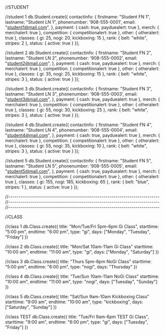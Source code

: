 //STUDENT

//student 1
db.Student.create({
  contactinfo: {
    firstname: "Student FN 1",
    lastname: "Student LN 1",
    phonenumber: '908-555-0001',
    email: "student1@mail.com",
  },
  payment: {
    cash: true,
    payduealert: true
  },
  merch: {
    merchalert: true
  },
  competition: {
    competitionalert: true
  },
  other: {
    otheralert: true
  },
  classes: {
    gi: 25,
    nogi: 20,
    kickboxing: 15
  },
  rank: {
    belt: "white",
    stripes: 2
  },
  status: {
    active: true
  }
});

//student 2
db.Student.create({
  contactinfo: {
    firstname: "Student FN 2",
    lastname: "Student LN 2",
    phonenumber: '908-555-0002',
    email: "student2@mail.com",
  },
  payment: {
    cash: true,
    payduealert: true
  },
  merch: {
    merchalert: true
  },
  competition: {
    competitionalert: true
  },
  other: {
    otheralert: true
  },
  classes: {
    gi: 35,
    nogi: 25,
    kickboxing: 15
  },
  rank: {
    belt: "white",
    stripes: 3
  },
  status: {
    active: true
  }
});

//student 3
db.Student.create({
  contactinfo: {
    firstname: "Student FN 3",
    lastname: "Student LN 3",
    phonenumber: '908-555-0003',
    email: "student3@mail.com",
  },
  payment: {
    cash: true,
    payduealert: true
  },
  merch: {
    merchalert: true
  },
  competition: {
    competitionalert: true
  },
  other: {
    otheralert: true
  },
  classes: {
    gi: 55,
    nogi: 30,
    kickboxing: 25
  },
  rank: {
    belt: "white",
    stripes: 3
  },
  status: {
    active: true
  }
});

//student 4
db.Student.create({
  contactinfo: {
    firstname: "Student FN 4",
    lastname: "Student LN 4",
    phonenumber: '908-555-0004',
    email: "student4@mail.com",
  },
  payment: {
    cash: true,
    payduealert: true
  },
  merch: {
    merchalert: true
  },
  competition: {
    competitionalert: true
  },
  other: {
    otheralert: true
  },
  classes: {
    gi: 55,
    nogi: 35,
    kickboxing: 10
  },
  rank: {
    belt: "white",
    stripes: 3
  },
  status: {
    active: true
  }
});

//student 5
db.Student.create({
  contactinfo: {
    firstname: "Student FN 5",
    lastname: "Student LN 5",
    phonenumber: '908-555-0005',
    email: "student5@mail.com",
  },
  payment: {
    cash: true,
    payduealert: true
  },
  merch: {
    merchalert: true
  },
  competition: {
    competitionalert: true
  },
  other: {
    otheralert: true
  },
  classes: {
    gi: 155,
    nogi: 185,
    kickboxing: 65
  },
  rank: {
    belt: "blue",
    stripes: 1
  },
  status: {
    active: true
  }
});

//----------------------------------------------------------------------------
//----------------------------------------------------------------------------
//----------------------------------------------------------------------------

//CLASS

//class 1
db.Class.create({
  title: "Mon/Tue/Fri 5pm-6pm Gi Class",
  starttime: "5:00 pm",
  endtime: "6:00 pm",
  type: "gi",
  days: ["Monday", "Tuesday", "Friday"]
})

//class 2
db.Class.create({
  title: "Mon/Sat 10am-11am Gi Class"
  starttime: "10:00 am",
  endtime: "11:00 am",
  type: "gi",
  days: ["Monday", "Saturday"]
})

//class 3
db.Class.create({
  title: "Thurs 5pm-6pm NoGi Class"
  starttime: "5:00 pm",
  endtime: "6:00 pm",
  type: "nogi",
  days: "Thursday"
})

//class 4
db.Class.create({
  title: "Tue/Sun 10am-11am NoGi Class"
  starttime: "10:00 am",
  endtime: "11:00 am",
  type: "nogi",
  days: ["Tuesday", "Sunday"]
})

//class 5
db.Class.create({
  title: "Sat/Sun 9am-10am Kickboxing Class"
  starttime: "9:00 am",
  endtime: "10:00 am",
  type: "kickboxing",
  days: ["Saturday", "Sunday"]
})

//class TEST
db.Class.create({
  title: "Tue/Fri 9am-6pm TEST Gi Class",
  starttime: "9:00 am",
  endtime: "6:00 pm",
  type: "gi",
  days: ["Tuesday", "Friday"]
})